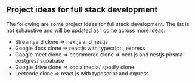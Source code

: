 
## Project ideas for full stack development

The following are some project ideas for full stack development. The list is not exhaustive and will be updated as I come across more ideas.

 - Streamyard clone => nextjs and nestjs 
 - Google docs clone => reactjs with typecript , express
 - Google meet clone => ecommerce clone => next js and nestjs pirsma postgres/ supabase
 - Google drive clone => socialmedia/ spotify clone
 - Leetcode clone => react js with typescript and express
   

